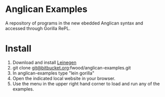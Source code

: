 # Anglican Examples

A repository of programs in the new ebedded Anglican syntax and accessed through Gorilla RePL. 

# Install

1. Download and install [Leinegen](http://leiningen.org/)
2. git clone git@bitbucket.org:fwood/anglican-examples.git
3. In anglican-examples type "lein gorilla"
4. Open the indicated local website in your browser.
5. Use the menu in the upper right hand corner to load and run any of the examples.